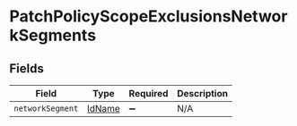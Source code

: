 # PatchPolicyScopeExclusionsNetworkSegments


## Fields

| Field                                   | Type                                    | Required                                | Description                             |
| --------------------------------------- | --------------------------------------- | --------------------------------------- | --------------------------------------- |
| `networkSegment`                        | [IdName](../../models/shared/idname.md) | :heavy_minus_sign:                      | N/A                                     |